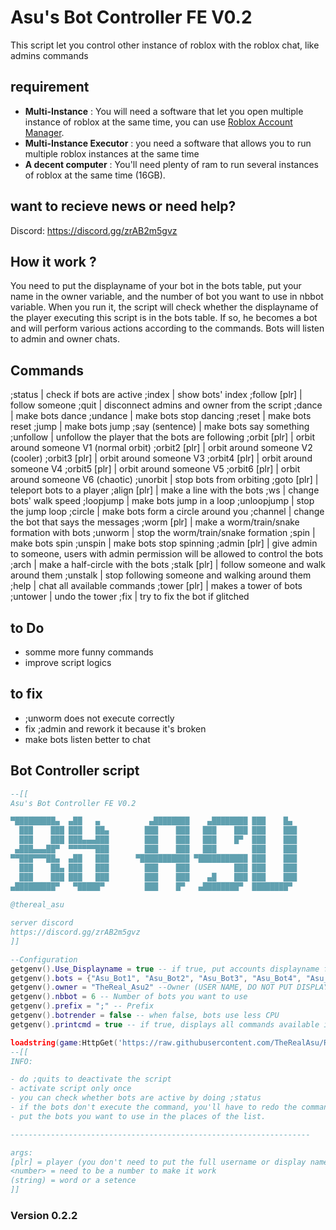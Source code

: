 # Asu's Bot Controller FE V0.2
This script let you control other instance of roblox with the roblox chat, like admins commands
## requirement
- **Multi-Instance** : You will need a software that let you open multiple instance of roblox at the same time, you can use [Roblox Account Manager](https://github.com/ic3w0lf22/Roblox-Account-Manager).
- **Multi-Instance Executor** : you need a software that allows you to run multiple roblox instances at the same time
- **A decent computer** : You'll need plenty of ram to run several instances of roblox at the same time (16GB).

## want to recieve news or need help?
Discord: https://discord.gg/zrAB2m5gvz

## How it work ?
You need to put the displayname of your bot in the bots table, put your name in the owner variable, and the number of bot you want to use in nbbot variable. When you run it, the script will check whether the displayname of the player executing this script is in the bots table. If so, he becomes a bot and will perform various actions according to the commands. Bots will listen to admin and owner chats.

## Commands

;status                              |  check if bots are active
;index                               |  show bots' index
;follow [plr]                        |  follow someone
;quit                                |  disconnect admins and owner from the script
;dance <number>                      |  make bots dance
;undance                             |  make bots stop dancing
;reset                               |  make bots reset
;jump                                |  make bots jump
;say (sentence)                      |  make bots say something
;unfollow                            |  unfollow the player that the bots are following
;orbit [plr] <radius> <speed>        |  orbit around someone V1 (normal orbit)
;orbit2 [plr] <radius> <speed>       |  orbit around someone V2 (cooler)
;orbit3 [plr] <radius> <speed>       |  orbit around someone V3
;orbit4 [plr] <radius> <speed>       |  orbit around someone V4
;orbit5 [plr] <radius> <speed>       |  orbit around someone V5
;orbit6 [plr] <radius> <speed>       |  orbit around someone V6 (chaotic)
;unorbit                             |  stop bots from orbiting
;goto [plr]                          |  teleport bots to a player
;align [plr]                         |  make a line with the bots
;ws <number>                         |  change bots' walk speed
;loopjump                            |  make bots jump in a loop
;unloopjump                          |  stop the jump loop
;circle <number>                     |  make bots form a circle around you
;channel <number>                    |  change the bot that says the messages
;worm [plr]                          |  make a worm/train/snake formation with bots
;unworm                              |  stop the worm/train/snake formation
;spin <number>                       |  make bots spin
;unspin                              |  make bots stop spinning
;admin [plr]                         |  give admin to someone, users with admin permission will be allowed to control the bots
;arch <number>                       |  make a half-circle with the bots
;stalk [plr]                         |  follow someone and walk around them
;unstalk                             |  stop following someone and walking around them
;help                                |  chat all available commands
;tower [plr]                         |  makes a tower of bots
;untower                             |  undo the tower
;fix                                 |  try to fix the bot if glitched

## to Do
- somme more funny commands
- improve script logics
  
## to fix
- ;unworm does not execute correctly
- fix ;admin and rework it because it's broken
- make bots listen better to chat
  
## Bot Controller script

```lua
--[[
Asu's Bot Controller FE V0.2

▀█████████▄  ▄██   ▄           ▄████████    ▄████████ ███    █▄  
  ███    ███ ███   ██▄        ███    ███   ███    ███ ███    ███ 
  ███    ███ ███▄▄▄███        ███    ███   ███    █▀  ███    ███ 
 ▄███▄▄▄██▀  ▀▀▀▀▀▀███        ███    ███   ███        ███    ███ 
▀▀███▀▀▀██▄  ▄██   ███      ▀███████████ ▀███████████ ███    ███ 
  ███    ██▄ ███   ███        ███    ███          ███ ███    ███ 
  ███    ███ ███   ███        ███    ███    ▄█    ███ ███    ███ 
▄█████████▀   ▀█████▀         ███    █▀   ▄████████▀  ████████▀  
                                                                 
@thereal_asu

server discord
https://discord.gg/zrAB2m5gvz                                  
]]

--Configuration
getgenv().Use_Displayname = true -- if true, put accounts displayname for bots | if false use the username of accounts
getgenv().bots = {"Asu_Bot1", "Asu_Bot2", "Asu_Bot3", "Asu_Bot4", "Asu_Bot5", "Asu_Bot6"} --bots
getgenv().owner = "TheReal_Asu2" --Owner (USER NAME, DO NOT PUT DISPLAYNAME)
getgenv().nbbot = 6 -- Number of bots you want to use
getgenv().prefix = ";" -- Prefix
getgenv().botrender = false -- when false, bots use less CPU
getgenv().printcmd = true -- if true, displays all commands available in the console

loadstring(game:HttpGet('https://raw.githubusercontent.com/TheRealAsu/RbxTools/refs/heads/main/Bot%20Controller%20Script'))()
--[[
INFO:

- do ;quits to deactivate the script
- activate script only once
- you can check whether bots are active by doing ;status
- if the bots don't execute the command, you'll have to redo the command until it's executed.
- put the bots you want to use in the places of the list. 

-------------------------------------------------------------------

args:
[plr] = player (you don't need to put the full username or display name of someone to make it work)
<number> = need to be a number to make it work
(string) = word or a setence
]]
```
### Version 0.2.2
